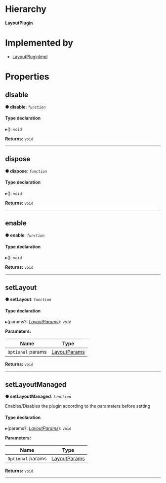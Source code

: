 

# Hierarchy

**LayoutPlugin**

# Implemented by

* [LayoutPluginImpl](../classes/layoutplugin.layoutpluginimpl.md)

# Properties

<a id="disable"></a>

##  disable

**● disable**: *`function`*

#### Type declaration
▸(): `void`

**Returns:** `void`

___
<a id="dispose"></a>

##  dispose

**● dispose**: *`function`*

#### Type declaration
▸(): `void`

**Returns:** `void`

___
<a id="enable"></a>

##  enable

**● enable**: *`function`*

#### Type declaration
▸(): `void`

**Returns:** `void`

___
<a id="setlayout"></a>

##  setLayout

**● setLayout**: *`function`*

#### Type declaration
▸(params?: *[LayoutParams](layoutplugin.layoutparams.md)*): `void`

**Parameters:**

| Name | Type |
| ------ | ------ |
| `Optional` params | [LayoutParams](layoutplugin.layoutparams.md) |

**Returns:** `void`

___
<a id="setlayoutmanaged"></a>

##  setLayoutManaged

**● setLayoutManaged**: *`function`*

Enables/Disables the plugin according to the paramaters before setting

#### Type declaration
▸(params?: *[LayoutParams](layoutplugin.layoutparams.md)*): `void`

**Parameters:**

| Name | Type |
| ------ | ------ |
| `Optional` params | [LayoutParams](layoutplugin.layoutparams.md) |

**Returns:** `void`

___

